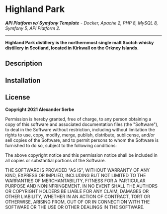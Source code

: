 # Highland Park

_**API Platform w/ Symfony Template** - Docker, Apache 2, PHP 8, MySQL 8, Symfony 5, API Platform 2._

---

**Highland Park distillery is the northernmost single malt Scotch whisky distillery in Scotland, located in Kirkwall on 
the Orkney Islands.**

## Description

## Installation

## License

**Copyright 2021 Alexander Serbe**

Permission is hereby granted, free of charge, to any person obtaining a copy of this software and associated
documentation files (the "Software"), to deal in the Software without restriction, including without limitation the
rights to use, copy, modify, merge, publish, distribute, sublicense, and/or sell copies of the Software, and to permit
persons to whom the Software is furnished to do so, subject to the following conditions:

The above copyright notice and this permission notice shall be included in all copies or substantial portions of the
Software.

THE SOFTWARE IS PROVIDED "AS IS", WITHOUT WARRANTY OF ANY KIND, EXPRESS OR IMPLIED, INCLUDING BUT NOT LIMITED TO THE
WARRANTIES OF MERCHANTABILITY, FITNESS FOR A PARTICULAR PURPOSE AND NONINFRINGEMENT. IN NO EVENT SHALL THE AUTHORS OR
COPYRIGHT HOLDERS BE LIABLE FOR ANY CLAIM, DAMAGES OR OTHER LIABILITY, WHETHER IN AN ACTION OF CONTRACT, TORT OR
OTHERWISE, ARISING FROM, OUT OF OR IN CONNECTION WITH THE SOFTWARE OR THE USE OR OTHER DEALINGS IN THE SOFTWARE.

